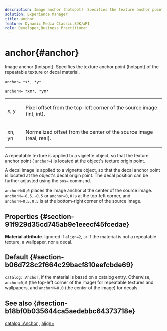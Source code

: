 ```yaml
---
description: Image anchor (hotspot). Specifies the texture anchor point (hotspot) of the repeatable texture or decal material.
solution: Experience Manager
title: anchor
feature: Dynamic Media Classic,SDK/API
role: Developer,Business Practitioner
---
```


# anchor{#anchor}

Image anchor (hotspot). Specifies the texture anchor point (hotspot) of the repeatable texture or decal material.

 `anchor= *`x`*, *`y`*`

`anchorN= *`xn`*, *`yn`*`

<table id="simpletable_1D8E91D8424A424787C4D20C9B040115"> 
 <tr class="strow"> 
  <td class="stentry"> <p><span class="varname"> x</span>, <span class="varname"> y</span> </p></td> 
  <td class="stentry"> <p>Pixel offset from the top-left corner of the source image (int, int). </p></td> 
 </tr> 
 <tr class="strow"> 
  <td class="stentry"> <p><span class="varname"> xn</span>, <span class="varname"> yn</span> </p></td> 
  <td class="stentry"> <p>Normalized offset from the center of the source image (real, real). </p></td> 
 </tr> 
</table>

A repeatable texture is applied to a vignette object, so that the texture anchor point ( `anchor=`) is located at the object's texture origin point.

A decal image is applied to a vignette object, so that the decal anchor point is located at the object's decal origin point. The decal position can be further adjusted using the `pos=` command.

`anchorN=0,0` places the image anchor at the center of the source image. `anchorN=-0.5,-0.5` or `anchor=0,0` is at the top-left corner, and `anchorN=0.5,0.5` is at the bottom-right corner of the source image.

## Properties {#section-91f929d35cd745ab9e1eeecf45fcedae}

**Material attribute**. Ignored if `align=2`, or if the material is not a repeatable texture, a wallpaper, nor a decal.

## Default {#section-b06d728c2f664c29bacf810eefcbde69}

`catalog::Anchor`, if the material is based on a catalog entry. Otherwise, `anchor=0,0` (the top-left corner of the image) for repeatable textures and wallpapers, and `anchorN=0,0` (the center of the image) for decals.

## See also {#section-b18bf0b035644ca5aedebbc64373718e}

[catalog::Anchor](../../../../../ir-api/material-cat/image-rendering-api-ref/c-ir-material-catalog/c-ir-material-data-reference/r-ir-cat-anchor.md#reference-d9b1d49db1fc440686f64b84453297ab) , [align=](../../../../../ir-api/http-protocol/image-rendering-api-ref/c-ir-http-protocol-ref/c-ir-http-protocol-command-reference/r-ir-align.md#reference-4d63baa522ce42f9b15167ba34c5c6a7) 
